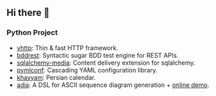 ## Hi there 👋

### Python Project
- [yhttp](https://github.com/yhttp): Thin & fast HTTP framework.
- [bddrest](https://github.com/pylover/bddrest): Syntactic sugar BDD test
    engine for REST APIs.
- [sqlalchemy-media](https://github.com/pylover/sqlalchemy-media): 
    Content delivery extension for sqlalchemy.
- [pymlconf](https://github.com/pylover/pymlconf): Cascading YAML 
    configuration library.
- [khayyam](https://github.com/pylover/khayyam): Persian calendar.
- [adia](https://github.com/pylover/adia): A DSL for ASCII sequence diagram 
    generation + [online demo](https://pylover.github.io/adia/).


<!--
**pylover/pylover** is a ✨ _special_ ✨ repository because its `README.md` (this file) appears on your GitHub profile.

Here are some ideas to get you started:

- 🔭 I’m currently working on ...
- 🌱 I’m currently learning ...
- 👯 I’m looking to collaborate on ...
- 🤔 I’m looking for help with ...
- 💬 Ask me about ...
- 📫 How to reach me: ...
- 😄 Pronouns: ...
- ⚡ Fun fact: ...
-->
